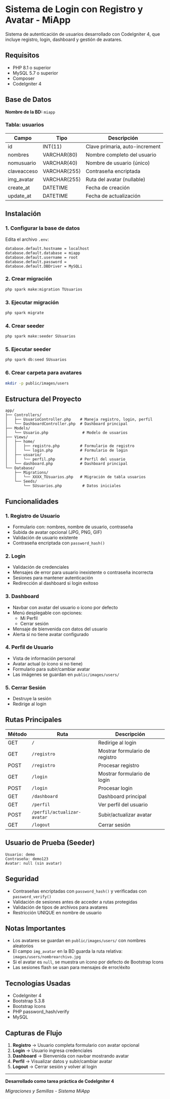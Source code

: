 # Sistema de Login con Registro y Avatar - MiApp

Sistema de autenticación de usuarios desarrollado con CodeIgniter 4, que incluye registro, login, dashboard y gestión de avatares.

## Requisitos

- PHP 8.1 o superior
- MySQL 5.7 o superior
- Composer
- CodeIgniter 4

## Base de Datos

**Nombre de la BD:** `miapp`

### Tabla: usuarios

| Campo | Tipo | Descripción |
|-------|------|-------------|
| id | INT(11) | Clave primaria, auto-increment |
| nombres | VARCHAR(80) | Nombre completo del usuario |
| nomusuario | VARCHAR(40) | Nombre de usuario (único) |
| claveacceso | VARCHAR(255) | Contraseña encriptada |
| img_avatar | VARCHAR(255) | Ruta del avatar (nullable) |
| create_at | DATETIME | Fecha de creación |
| update_at | DATETIME | Fecha de actualización |

## Instalación

### 1. Configurar la base de datos

Edita el archivo `.env`:

```env
database.default.hostname = localhost
database.default.database = miapp
database.default.username = root
database.default.password = 
database.default.DBDriver = MySQLi
```

### 2. Crear migración

```bash
php spark make:migration TUsuarios
```

### 3. Ejecutar migración

```bash
php spark migrate
```

### 4. Crear seeder

```bash
php spark make:seeder SUsuarios
```

### 5. Ejecutar seeder

```bash
php spark db:seed SUsuarios
```

### 6. Crear carpeta para avatares

```bash
mkdir -p public/images/users
```

## Estructura del Proyecto

```
app/
├── Controllers/
│   ├── UsuarioController.php    # Maneja registro, login, perfil
│   └── DashboardController.php  # Dashboard principal
├── Models/
│   └── Usuario.php               # Modelo de usuarios
├── Views/
│   ├── home/
│   │   ├── registro.php         # Formulario de registro
│   │   └── login.php            # Formulario de login
│   ├── usuario/
│   │   └── perfil.php           # Perfil del usuario
│   └── dashboard.php            # Dashboard principal
└── Database/
    ├── Migrations/
    │   └── XXXX_TUsuarios.php   # Migración de tabla usuarios
    └── Seeds/
        └── SUsuarios.php         # Datos iniciales
```

## Funcionalidades

### 1. Registro de Usuario
- Formulario con: nombres, nombre de usuario, contraseña
- Subida de avatar opcional (JPG, PNG, GIF)
- Validación de usuario existente
- Contraseña encriptada con `password_hash()`

### 2. Login
- Validación de credenciales
- Mensajes de error para usuario inexistente o contraseña incorrecta
- Sesiones para mantener autenticación
- Redirección al dashboard si login exitoso

### 3. Dashboard
- Navbar con avatar del usuario o ícono por defecto
- Menú desplegable con opciones:
  - Mi Perfil
  - Cerrar sesión
- Mensaje de bienvenida con datos del usuario
- Alerta si no tiene avatar configurado

### 4. Perfil de Usuario
- Vista de información personal
- Avatar actual (o ícono si no tiene)
- Formulario para subir/cambiar avatar
- Las imágenes se guardan en `public/images/users/`

### 5. Cerrar Sesión
- Destruye la sesión
- Redirige al login

## Rutas Principales

| Método | Ruta | Descripción |
|--------|------|-------------|
| GET | `/` | Redirige al login |
| GET | `/registro` | Mostrar formulario de registro |
| POST | `/registro` | Procesar registro |
| GET | `/login` | Mostrar formulario de login |
| POST | `/login` | Procesar login |
| GET | `/dashboard` | Dashboard principal |
| GET | `/perfil` | Ver perfil del usuario |
| POST | `/perfil/actualizar-avatar` | Subir/actualizar avatar |
| GET | `/logout` | Cerrar sesión |

## Usuario de Prueba (Seeder)

```
Usuario: demo
Contraseña: demo123
Avatar: null (sin avatar)
```

## Seguridad

- Contraseñas encriptadas con `password_hash()` y verificadas con `password_verify()`
- Validación de sesiones antes de acceder a rutas protegidas
- Validación de tipos de archivos para avatares
- Restricción UNIQUE en nombre de usuario

## Notas Importantes

- Los avatares se guardan en `public/images/users/` con nombres aleatorios
- El campo `img_avatar` en la BD guarda la ruta relativa: `images/users/nombrearchivo.jpg`
- Si el avatar es `null`, se muestra un ícono por defecto de Bootstrap Icons
- Las sesiones flash se usan para mensajes de error/éxito

## Tecnologías Usadas

- CodeIgniter 4
- Bootstrap 5.3.8
- Bootstrap Icons
- PHP password_hash/verify
- MySQL

## Capturas de Flujo

1. **Registro** → Usuario completa formulario con avatar opcional
2. **Login** → Usuario ingresa credenciales
3. **Dashboard** → Bienvenida con navbar mostrando avatar
4. **Perfil** → Visualizar datos y subir/cambiar avatar
5. **Logout** → Cerrar sesión y volver al login

---

**Desarrollado como tarea práctica de CodeIgniter 4**

*Migraciones y Semillas - Sistema MiApp*